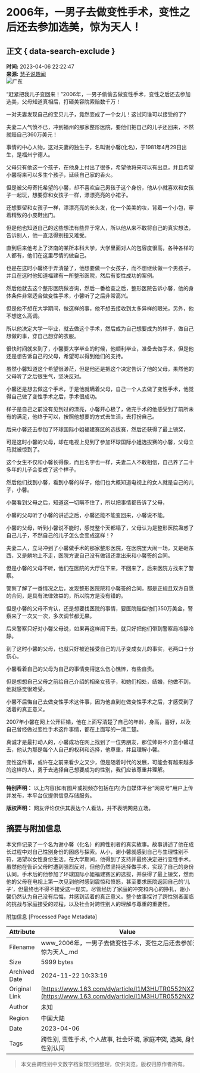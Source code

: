# 2006年，一男子去做变性手术，变性之后还去参加选美，惊为天人！

## 正文 { data-search-exclude }


**时间:** 2023-04-06 22:22:47  
**来源:** [慧子说趣闻](https://www.163.com/dy/media/T1634880512355.html)  
![广东](https://static.ws.126.net/163/f2e/dy_media/dy_media/static/images/ipLocation.f6d00eb.svg)

“赶紧把我儿子变回来！”2006年，一男子偷偷去做变性手术，变性之后还去参加选美，父母知道真相后，打砸美容院索赔数千万！

一对夫妻发现自己的宝贝儿子，竟然变成了一个女儿！这试问谁可以接受的了?

夫妻二人气愤不已，冲到福州的那家整形医院，要他们把自己的儿子还回来，不然就赔自己360万美元！

事情的中心人物，这对夫妻的独生子，名叫谢小馨(化名)，于1981年4月29日出生，是福州宁德人。

父母只有他这一个孩子，在他身上付出了很多，希望他将来可以有出息，并且希望小馨将来可以多生个孩子，延续自己家的香火。

但是被父母寄托希望的小馨，却不喜欢自己男孩子这个身份，他从小就喜欢和女孩子一起玩，想要穿和女孩子一样，漂漂亮亮的小裙子。

还想要留和女孩子一样，漂漂亮亮的长头发，化一个美美的妆，背着一个小包，穿着精致的小皮鞋出门。

但是他也知道自己的这些想法有些异于常人，所以他从来不敢将自己的真实想法，告诉别人，他一直活得别扭又难受。

直到后来他考上了济南的某所本科大学，大学里面对人的包容度很高，各种各样的人都有，他们在这里尽情的做自己。

也是在这时小馨终于弄清楚了，他想要做一个女孩子，而不想继续做一个男孩子，并且在这时他知道福建有一所整形医院，然后有变性成功的案例。

然后他就去这个整形医院做咨询，然后一番检查之后，整形医院告诉小馨，他的身体条件非常适合做变性手术，小馨听了之后非常高兴。

但是他不想在大学期间，做这样的事，他不想去接收到太多异样的眼光，另外，他不想这么高调。

所以他决定大学一毕业，就去做这个手术，然后成为自己想要成为的样子，做自己想做的事，穿自己想穿的衣服。

很快时间就来到了，小馨要大学毕业的时候，他顺利毕业，准备去做手术，但是他还是想告诉自己的父母，希望可以得到他们的支持。

虽然小馨知道这个希望很渺茫，但是他还是把这个决定告诉了他的父母，果然他的父母听了之后很生气，坚决反对。

小馨还是想去做这个手术，于是他就瞒着父母，自己一个人去做了变性手术，他觉得自己做了变性手术之后，手术很成功。

样子是自己之前没有见到过的漂亮，小馨开心极了，做完手术的他感受到了前所未有的满足，他终于可以，按照他想要的方式去生活，去打扮自己。

后来小馨还去参加了环球国际小姐福建赛区的选拔赛，然后还获得了最上镜奖，

可是这时小馨的父母，却在电视上见到了参加环球国际小姐选拔赛的小馨，父母立马就被惊到了。

这个女生不仅和小馨长得像，而且名字也一样，夫妻二人不敢相信，自己养了二十多年的儿子会变成了这个样子。

然后他们找到小馨，看到小馨的样子，他们也大概知道电视上的女人就是自己的儿子，小馨。

小馨看到父母之后，知道这一切瞒不住了，所以把事情都告诉了父母，

小馨的父母听了小馨的讲述之后，小馨还能不能变回来，小馨说不能。

小馨的父母，听到小馨说不能时，感觉整个天都塌了，父母认为是整形医院蛊惑了自己儿子，不然自己的儿子怎么会变成这样！?

夫妻二人，立马冲到了小馨做手术的那家整形医院，在医院里大闹一场，又是砸东西，又是躺地上不走，医院方说自己没有做错还拿出来和小馨签的合同。

但是小馨的父母不听，他们在医院的大厅住下来，不回来了，后来医院方找来了警察。

警察了解了一番情况之后，发现整形医院院和小馨签的合同，都是正规且双方自愿的合同，是具有法律效益的，所以院方是没有错的。

但是小馨的父母不肯认，还是想要找医院的事情，要医院赔偿他们350万美金，警察来了一次又一次，多次调节都无果。

后来警察只好对小馨父母说，如果再这样闹下去，就只好把他们带到警察局冷静冷静。

到了这时小馨的父母，也就只好被迫接受自己的儿子变成女儿的事实，老两口十分伤心。

小馨看着自己的父母为自己的事情变得这么伤心憔悴，有些自责。

但是想想自己父母之前给自己介绍的相亲女孩子，和她们相处，结婚，他做不到，他就感觉很难受。

小馨不后悔自己去做变性手术这件事，因为他直到在做变性手术之后，才感受到了活着的真正意义。

2007年小馨在网上公开征婚，他在上面写清楚了自己的年龄，身高，喜好，以及自己曾经做过变性手术这件事情，都在上面写的一清二楚。

真诚才是最打动人的，小馨成功在网上找到了一位男朋友，那位帅哥不介意小馨过去，他认为那是每个人自己的权利和选择，他尊重，并且理解小馨。

变性这件事，或许在之前来看少之又少，但是随着时代的发展，可能会有越来越多的这样的人，勇于去选择自己想要成为的性别，我们应该尊重并理解。

---

**特别声明：** 以上内容(如有图片或视频亦包括在内)为自媒体平台“网易号”用户上传并发布，本平台仅提供信息存储服务。   

**版权声明：** 网友评论仅供其表达个人看法，并不表明网易立场。

## 摘要与附加信息

<!-- tcd_abstract -->
本文件记录了一个名为谢小馨（化名）的跨性别者的真实故事。故事讲述了他在成长过程中对自己性别身份的困惑与探索。从小，谢小馨就感到自己与生理性别不符，渴望以女性身份生活。在大学期间，他得到了支持并最终决定进行变性手术。虽然他在告诉父母时遭到强烈反对，但他仍然坚持选择做手术，实现了自己的身份认同。手术后的他参加了环球国际小姐福建赛区的选拔，并获得了最上镜奖，然而他的父母在电视上第一次见到他时感到震惊和愤怒，甚至要求医院返回自己的‘儿子’，但最终也不得不接受这一现实。尽管经历了家庭的冲突和内心的挣扎，谢小馨仍然认为自己没有后悔，并感到活着的真正意义。整个故事探讨了跨性别者面临的挑战与家庭接受的过程，以及社会对跨性别人的理解与尊重的重要性。
<!-- tcd_abstract_end -->

附加信息 [Processed Page Metadata]

| Attribute       | Value                                  |
|-----------------|----------------------------------------|
| Filename        | www_2006年，一男子去做变性手术，变性之后还去参加选美，惊为天人_.md                             |
| Size            | 5999 bytes                           |
| Archived Date   | 2024-11-22 10:33:19                             |
| Original Link   | [https://www.163.com/dy/article/I1M3HUTR0552NXZL.html](https://www.163.com/dy/article/I1M3HUTR0552NXZL.html)                       |
| Author          | 未知                               |
| Region          | 中国大陆                               |
| Date            | 2023-04-06                                 |
| Tags            | 跨性别, 变性手术, 个人故事, 社会环境, 家庭冲突, 选美, 身份认同, 性别认同                                 |
>
> 本文由跨性别中文数字档案馆归档整理，仅供浏览。版权归原作者所有。
>